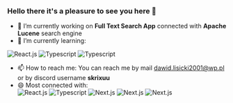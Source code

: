 ### Hello there it's a pleasure to see you here 👋

- 🔭 I’m currently working on <b>Full Text Search App</b> connected with <b>Apache Lucene</b> search engine 
- 🌱 I’m currently learning:
<div>
  <img src="https://img.shields.io/badge/react-%2320232a.svg?style=for-the-badge&logo=react&logoColor=%2361DAFB" alt="React.js" />
  <img src="https://img.shields.io/badge/typescript-%23007ACC.svg?style=for-the-badge&logo=typescript&logoColor=white" alt="Typescript" />
  <img src="https://img.shields.io/badge/Next-black?style=for-the-badge&logo=next.js&logoColor=white" alt="Typescript" />
<div>
<ul>
  <li>📫 How to reach me: You can reach me by mail <a href="mailto:dawid.lisicki2001@wp.pl">dawid.lisicki2001@wp.pl</a> or by discord username <b>skrixuu</b></li>
  <li>😄 Most connected with: </li>
    <div>
      <img src="https://img.shields.io/badge/c%23-%23239120.svg?style=for-the-badge&logo=csharp&logoColor=white" alt="React.js" />
      <img src="https://img.shields.io/badge/.NET-5C2D91?style=for-the-badge&logo=.net&logoColor=white" alt="Typescript" />
      <img src="https://img.shields.io/badge/html5-%23E34F26.svg?style=for-the-badge&logo=html5&logoColor=white" alt="Next.js" />
      <img src="https://img.shields.io/badge/MongoDB-%234ea94b.svg?style=for-the-badge&logo=mongodb&logoColor=white" alt="Next.js" />
      <img src="https://img.shields.io/badge/Microsoft%20SQL%20Server-CC2927?style=for-the-badge&logo=microsoft%20sql%20server&logoColor=white" alt="Next.js" />
    <div>
</ul>


